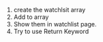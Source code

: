 <!-- 12/09/2024 -->
1. create the watchlsit array
2. Add to array
3. Show them in watchlist page.
4. Try to use Return Keyword